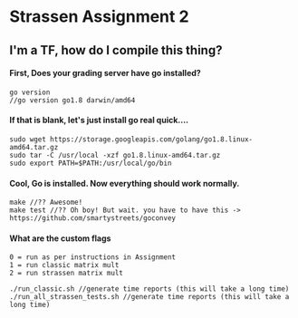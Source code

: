 # Strassen Assignment 2

## I'm a TF, how do I compile this thing?

#### First, Does your grading server have go installed?

```
go version
//go version go1.8 darwin/amd64
```

#### If that is blank, let's just install go real quick....

```
sudo wget https://storage.googleapis.com/golang/go1.8.linux-amd64.tar.gz
sudo tar -C /usr/local -xzf go1.8.linux-amd64.tar.gz
sudo export PATH=$PATH:/usr/local/go/bin
```

#### Cool, Go is installed. Now everything should work normally.

```
make //?? Awesome!
make test //?? Oh boy! But wait. you have to have this -> https://github.com/smartystreets/goconvey
```

#### What are the custom flags

```
0 = run as per instructions in Assignment
1 = run classic matrix mult
2 = run strassen matrix mult
```

```
./run_classic.sh //generate time reports (this will take a long time)
./run_all_strassen_tests.sh //generate time reports (this will take a long time)
```

